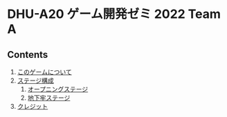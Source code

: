 # DHU-A20 ゲーム開発ゼミ 2022 Team A


## Contents

1. [このゲームについて][url_about]
1. [ステージ構成][url_stages]
    1. [オープニングステージ][url_stage_opening]
    1. [地下牢ステージ][url_stage_gaol]
1. [クレジット][url_credit]


[url_about]: about.md
[url_stages]: stages.md
[url_stage_opening]: stages/opening.md
[url_stage_gaol]: stages/gaolStage.md
[url_credit]: credit.md
